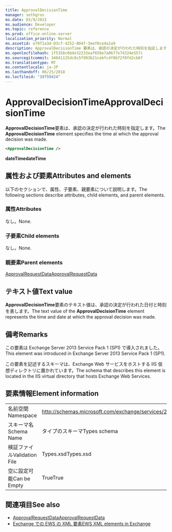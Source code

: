 ```yaml
---
title: ApprovalDecisionTime
manager: sethgros
ms.date: 03/9/2015
ms.audience: Developer
ms.topic: reference
ms.prod: office-online-server
localization_priority: Normal
ms.assetid: e70f1a3d-03cf-4252-804f-3eef0ce4a1a9
description: ApprovalDecisionTime 要素は、承認の決定が行われた時刻を指定します。
ms.openlocfilehash: 1f5358c6bde32233eaf650e7a0677e74324e557c
ms.sourcegitcommit: 34041125dc8c5f993b21cebfc4f8b72f0fd2cb6f
ms.translationtype: MT
ms.contentlocale: ja-JP
ms.lasthandoff: 06/25/2018
ms.locfileid: "19759424"
---
```

# <a name="approvaldecisiontime"></a><span data-ttu-id="42095-103">ApprovalDecisionTime</span><span class="sxs-lookup"><span data-stu-id="42095-103">ApprovalDecisionTime</span></span>

<span data-ttu-id="42095-104">**ApprovalDecisionTime**要素は、承認の決定が行われた時刻を指定します。</span><span class="sxs-lookup"><span data-stu-id="42095-104">The **ApprovalDecisionTime** element specifies the time at which the approval decision was made.</span></span> 
  
```XML
<ApprovalDecisionTime />
```

 <span data-ttu-id="42095-105">**dateTime**</span><span class="sxs-lookup"><span data-stu-id="42095-105">**dateTime**</span></span>
## <a name="attributes-and-elements"></a><span data-ttu-id="42095-106">属性および要素</span><span class="sxs-lookup"><span data-stu-id="42095-106">Attributes and elements</span></span>

<span data-ttu-id="42095-107">以下のセクションで、属性、子要素、親要素について説明します。</span><span class="sxs-lookup"><span data-stu-id="42095-107">The following sections describe attributes, child elements, and parent elements.</span></span>
  
### <a name="attributes"></a><span data-ttu-id="42095-108">属性</span><span class="sxs-lookup"><span data-stu-id="42095-108">Attributes</span></span>

<span data-ttu-id="42095-109">なし。</span><span class="sxs-lookup"><span data-stu-id="42095-109">None.</span></span>
  
### <a name="child-elements"></a><span data-ttu-id="42095-110">子要素</span><span class="sxs-lookup"><span data-stu-id="42095-110">Child elements</span></span>

<span data-ttu-id="42095-111">なし。</span><span class="sxs-lookup"><span data-stu-id="42095-111">None.</span></span>
  
### <a name="parent-elements"></a><span data-ttu-id="42095-112">親要素</span><span class="sxs-lookup"><span data-stu-id="42095-112">Parent elements</span></span>

[<span data-ttu-id="42095-113">ApprovalRequestData</span><span class="sxs-lookup"><span data-stu-id="42095-113">ApprovalRequestData</span></span>](approvalrequestdata.md)
  
## <a name="text-value"></a><span data-ttu-id="42095-114">テキスト値</span><span class="sxs-lookup"><span data-stu-id="42095-114">Text value</span></span>

<span data-ttu-id="42095-115">**ApprovalDecisionTime**要素のテキスト値は、承認の決定が行われた日付と時刻を表します。</span><span class="sxs-lookup"><span data-stu-id="42095-115">The text value of the **ApprovalDecisionTime** element represents the time and date at which the approval decision was made.</span></span> 
  
## <a name="remarks"></a><span data-ttu-id="42095-116">備考</span><span class="sxs-lookup"><span data-stu-id="42095-116">Remarks</span></span>

<span data-ttu-id="42095-117">この要素は Exchange Server 2013 Service Pack 1 (SP1) で導入されました。</span><span class="sxs-lookup"><span data-stu-id="42095-117">This element was introduced in Exchange Server 2013 Service Pack 1 (SP1).</span></span>
  
<span data-ttu-id="42095-118">この要素を記述するスキーマは、Exchange Web サービスをホストする IIS 仮想ディレクトリに置かれています。</span><span class="sxs-lookup"><span data-stu-id="42095-118">The schema that describes this element is located in the IIS virtual directory that hosts Exchange Web Services.</span></span>
  
## <a name="element-information"></a><span data-ttu-id="42095-119">要素情報</span><span class="sxs-lookup"><span data-stu-id="42095-119">Element information</span></span>

|||
|:-----|:-----|
|<span data-ttu-id="42095-120">名前空間</span><span class="sxs-lookup"><span data-stu-id="42095-120">Namespace</span></span>  <br/> |http://schemas.microsoft.com/exchange/services/2006/types  <br/> |
|<span data-ttu-id="42095-121">スキーマ名</span><span class="sxs-lookup"><span data-stu-id="42095-121">Schema Name</span></span>  <br/> |<span data-ttu-id="42095-122">タイプのスキーマ</span><span class="sxs-lookup"><span data-stu-id="42095-122">Types schema</span></span>  <br/> |
|<span data-ttu-id="42095-123">検証ファイル</span><span class="sxs-lookup"><span data-stu-id="42095-123">Validation File</span></span>  <br/> |<span data-ttu-id="42095-124">Types.xsd</span><span class="sxs-lookup"><span data-stu-id="42095-124">Types.xsd</span></span>  <br/> |
|<span data-ttu-id="42095-125">空に設定可能</span><span class="sxs-lookup"><span data-stu-id="42095-125">Can be Empty</span></span>  <br/> |<span data-ttu-id="42095-126">True</span><span class="sxs-lookup"><span data-stu-id="42095-126">True</span></span>  <br/> |
   
## <a name="see-also"></a><span data-ttu-id="42095-127">関連項目</span><span class="sxs-lookup"><span data-stu-id="42095-127">See also</span></span>

- [<span data-ttu-id="42095-128">ApprovalRequestData</span><span class="sxs-lookup"><span data-stu-id="42095-128">ApprovalRequestData</span></span>](approvalrequestdata.md)
- [<span data-ttu-id="42095-129">Exchange での EWS の XML 要素</span><span class="sxs-lookup"><span data-stu-id="42095-129">EWS XML elements in Exchange</span></span>](ews-xml-elements-in-exchange.md)

